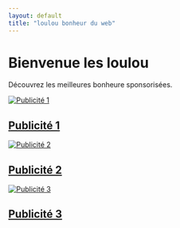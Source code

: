 ```yaml
---
layout: default
title: "loulou bonheur du web"
---
```


# Bienvenue les loulou

Découvrez les meilleures bonheure sponsorisées.

<div class="ad-container">
  <a href="https://lien-publicitaire-1.com" target="_blank">
    <img src="(https://pixabay.com/fr/photos/femme-la-mari%C3%A9e-mariage-beaut%C3%A9-8628792/)" alt="Publicité 1">
    <h2>Publicité 1</h2>
  </a>
</div>

<div class="ad-container">
  <a href="https://lien-publicitaire-2.com" target="_blank">
    <img src="https://pixabay.com/fr/photos/image-8593014/" alt="Publicité 2">
    <h2>Publicité 2</h2>
  </a>
</div>

<div class="ad-container">
  <a href="https://lien-publicitaire-3.com" target="_blank">
    <img src="https://pixabay.com/fr/photos/image-8640045/" alt="Publicité 3">
    <h2>Publicité 3</h2>
  </a>
</div>

  </a>
</div>
